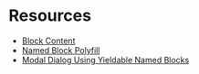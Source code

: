 # Resources

- [Block Content](https://guides.emberjs.com/release/components/block-content/)
- [Named Block Polyfill](https://github.com/ember-polyfills/ember-named-blocks-polyfill/blob/main/README.md)
- [Modal Dialog Using Yieldable Named Blocks](https://balinterdi.com/blog/making-a-modal-dialog-using-yieldable-named-blocks/)